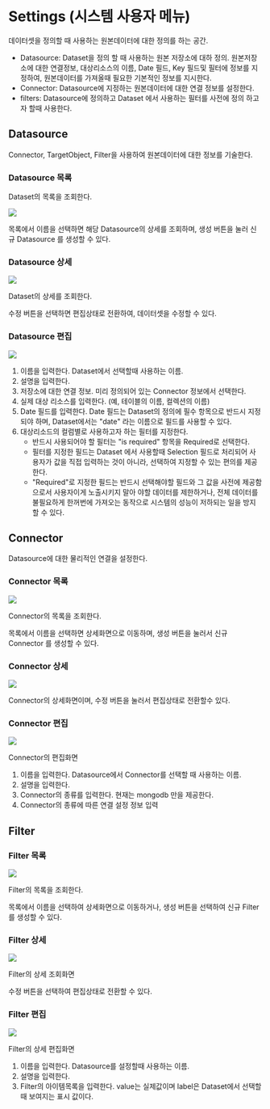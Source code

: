 # Settings (시스템 사용자 메뉴)

데이터셋을 정의할 때 사용하는 원본데이터에 대한 정의를 하는 공간.
- Datasource: Dataset을 정의 할 때 사용하는 원본 저장소에 대하 정의. 원본저장소에 대한 연결정보, 대상리소스의 이름, Date 필드, Key 필드및 필터에 정보를 지정하여, 원본데이터를 가져올때 필요한 기본적인 정보를 지시한다.
- Connector: Datasource에 지정하는 원본데이터에 대한 연결 정보를 설정한다.
- filters: Datasource에 정의하고 Dataset 에서 사용하는 필터를 사전에 정의 하고자 할때 사용한다.


## Datasource

Connector, TargetObject, Filter을 사용하여 원본데이터에 대한 정보를 기술한다.

### Datasource 목록

Dataset의 목록을 조회한다.

![](<.gitbook/assets/CogInsight | STATS 2022-05-06 17-59-13.png>)

목록에서 이름을 선택하면 해당 Datasource의 상세를 조회하며, 생성 버튼을 눌러 신규 Datasource 를 생성할 수 있다.


### Datasource 상세

![](<.gitbook/assets/CogInsight | STATS 2022-05-06 18-26-01.png>)

Dataset의 상세를 조회한다.


수정 버튼을 선택하면 편집상태로 전환하여, 데이터셋을 수정할 수 있다.



### Datasource 편집

![](<.gitbook/assets/CogInsight | STATS 2022-05-06 18-17-03.png>)


1. 이름을 입력한다.  Dataset에서 선택할때 사용하는 이름.
2. 설명을 입력한다.
3. 저장소에 대한 연결 정보. 미리 정의되어 있는 Connector 정보에서 선택한다.
4. 실제 대상 리소스를 입력한다. (예, 테이블의 이름, 컬렉션의 이름)
5. Date 필드를 입력한다. Date 필드는 Dataset의 정의에 필수 항목으로 반드시 지정되야 하며, Dataset에서는 "date" 라는 이름으로 필드를 사용할 수 있다.
6. 대상리소드의 컬럼별로 사용하고자 하는 필터를 지정한다. 
    * 반드시 사용되어야 할 필터는 "is required" 항목을 Required로 선택한다.
    * 필터를 지정한 필드는 Dataset 에서 사용할때 Selection 필드로 처리되어 사용자가 값을 직접 입력하는 것이 아니라, 선택하여 지정할 수 있는 편의를 제공한다. 
    * "Required"로 지정한 필드는 반드시 선택해야할 필드와 그 값을 사전에 제공함으로서 사용자이게 노출시키지 말아 야할 데이터를 제한하거나, 전체 데이터를 불필요하게 한꺼번에 가져오는 동작으로 시스템의 성능이 저하되는 일을 방지할 수 있다.



## Connector

Datasource에 대한 물리적인 연결을 설정한다.

### Connector 목록

![](<.gitbook/assets/CogInsight | STATS 2022-05-06 18-05-44.png>)

Connector의 목록을 조회한다.

목록에서 이름을 선택하면 상세화면으로 이동하며, 생성 버튼을 눌러서 신규 Connector 를 생성할 수 있다.

### Connector 상세
![](<.gitbook/assets/CogInsight | STATS 2022-05-06 18-07-55.png>)

Connector의 상세화면이며, 수정 버튼을 눌러서 편집상태로 전환할수 있다.

### Connector 편집
![](<.gitbook/assets/CogInsight | STATS 2022-05-06 18-11-43.png>)

Connector의 편집화면

1. 이름을 입력한다. Datasource에서 Connector를 선택할 때 사용하는 이름.
2. 설명을 입력한다.
3. Connector의 종류를 입력한다. 현재는 mongodb 만을 제공한다.
4. Connector의 종류에 따른 연결 설정 정보 입력


## Filter

### Filter 목록

![](<.gitbook/assets/CogInsight | STATS 2022-05-06 18-18-18.png>)

Filter의 목록을 조회한다. 

목록에서 이름을 선택하여 상세화면으로 이동하거나, 생성 버튼을 선택하여 신규 Filter를 생성할 수 있다.

### Filter 상세
![](<.gitbook/assets/CogInsight | STATS 2022-05-06 18-19-30.png>)

Filter의 상세 조회화면

수정 버튼을 선택하여 편집상태로 전환할 수 있다.


### Filter 편집
![](<.gitbook/assets/CogInsight | STATS 2022-05-06 18-21-18.png>)

Filter의 상세 편집화면

1. 이름을 입력한다. Datasource를 설정할때 사용하는 이름. 
2. 설명을 입력한다.
3. Filter의 아이템목록을 입력한다. value는 실제값이며 label은 Dataset에서 선택할 때 보여지는 표시 값이다.